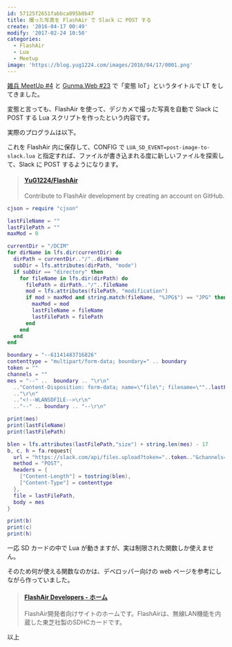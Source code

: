 ```yaml
---
id: 57125f2651fabbca095b0b47
title: 撮った写真を FlashAir で Slack に POST する
create: '2016-04-17 00:49'
modify: '2017-02-24 10:50'
categories:
  - FlashAir
  - Lua
  - Meetup
image: 'https://blog.yug1224.com/images/2016/04/17/0001.png'
---
```


[雑兵 MeetUp #4](http://eventdots.jp/event/582833) と [Gunma.Web #23](https://gunmaweb.doorkeeper.jp/events/40361) で「変態 IoT」というタイトルで LT をしてきました。

変態と言っても、FlashAir を使って、デジカメで撮った写真を自動で Slack に POST する Lua スクリプトを作ったという内容です。

<!-- more -->

<div style="max-width:500px">
<script async class="speakerdeck-embed" data-id="a2213ecb97f440f0880eca8d36f82f70" data-ratio="1.33333333333333" src="//speakerdeck.com/assets/embed.js"></script>
</div>

実際のプログラムは以下。

これを FlashAir 内に保存して、CONFIG で `LUA_SD_EVENT=post-image-to-slack.lua` と指定すれば、ファイルが書き込まれる度に新しいファイルを探索して、Slack に POST するようになります。

<blockquote class="embedly-card" data-card-key="efc9713d77434ae8b88ef22dda0a91e8" data-card-controls="0" data-card-type="article" data-card-align="left"><h4><a href="https://github.com/YuG1224/FlashAir">YuG1224/FlashAir</a></h4><p>Contribute to FlashAir development by creating an account on GitHub.</p></blockquote>

```Lua
cjson = require "cjson"

lastFileName = ""
lastFilePath = ""
maxMod = 0

currentDir = "/DCIM"
for dirName in lfs.dir(currentDir) do
  dirPath = currentDir.."/"..dirName
  subDir = lfs.attributes(dirPath, "mode")
  if subDir == "directory" then
    for fileName in lfs.dir(dirPath) do
      filePath = dirPath.."/"..fileName
      mod = lfs.attributes(filePath, "modification")
      if mod > maxMod and string.match(fileName, "%JPG$") == "JPG" then
        maxMod = mod
        lastFileName = fileName
        lastFilePath = filePath
      end
    end
  end
end

boundary = "--61141483716826"
contenttype = "multipart/form-data; boundary=" .. boundary
token = ""
channels = ""
mes = "--" ..  boundary .. "\r\n"
  .."Content-Disposition: form-data; name=\"file\"; filename=\""..lastFileName.."\"\r\n"
  .."\r\n"
  .."<!--WLANSDFILE-->\r\n"
  .."--" .. boundary .. "--\r\n"

print(mes)
print(lastFileName)
print(lastFilePath)

blen = lfs.attributes(lastFilePath,"size") + string.len(mes) - 17
b, c, h = fa.request{
  url = "https://slack.com/api/files.upload?token="..token.."&channels="..channels,
  method = "POST",
  headers = {
    ["Content-Length"] = tostring(blen),
    ["Content-Type"] = contenttype
  },
  file = lastFilePath,
  body = mes
}

print(b)
print(c)
print(h)
```

一応 SD カードの中で Lua が動きますが、実は制限された関数しか使えません。

そのため何が使える関数なのかは、デベロッパー向けの web ページを参考にしながら作っていました。

<blockquote class="embedly-card" data-card-key="efc9713d77434ae8b88ef22dda0a91e8" data-card-controls="0" data-card-type="article" data-card-align="left"><h4><a href="https://flashair-developers.com/ja/">FlashAir Developers - ホーム</a></h4><p>FlashAir開発者向けサイトのホームです。FlashAirは、無線LAN機能を内蔵した東芝社製のSDHCカードです。</p></blockquote>

以上
